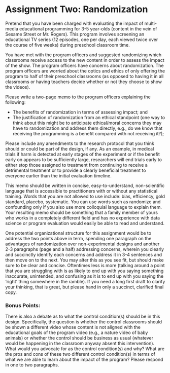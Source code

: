 # Assignment Two: Randomization
Pretend that you have been charged with evaluating the impact of multi-media educational programming for 3-5 year-olds (content in the vein of Sesame Street or Mr. Rogers). This program involves screening an educational TV series (12 episodes, one per day, each viewed twice over the course of five weeks) during preschool classroom time. 

You have met with the program officers and suggested randomizing which classrooms receive access to the new content in order to assess the impact of the show. The program officers have concerns about randomization. The program officers are worried about the optics and ethics of only offering the program to half of their preschool classrooms (as opposed to having it in all classrooms or having teachers decide whether or not they choose to show the videos). 

Please write a two-page memo to the program officers explaining the following:
- The benefits of randomization in terms of assessing impact; and
- The justification of randomization from an ethical standpoint (one way to think about this might be to anticipate ethical/moral concerns they may have to randomization and address them directly, e.g., do we know that receiving the programming is a benefit compared with not receiving it?);

Please include any amendments to the research protocol that you think should or could be part of the design, if any.  As an example, in medical trials if harm is detected at early stages of the experiment or if the benefit early on appears to be sufficiently large, researchers will end trials early to either stop those assigned to treatment from continuing to receive a detrimental treatment or to provide a clearly beneficial treatment to everyone earlier than the initial evaluation timeline.   

This memo should be written in concise, easy-to-understand, non-scientific language that is accessible to practitioners with or without any statistical training. Words that you are not allowed to use include: bias, efficiency, gold standard, placebo, systematic. You can use words such as randomize and confounding only if you also use more colloquial language to explain them. Your resulting memo should be something that a family member of yours who works in a completely different field and has no experience with data science or program evaluation would easily be able to read and understand. 

One potential organizational structure for this assignment would be to address the two points above in term, spending one paragraph on the advantages of randomization over non-experimental designs and another 2-3 paragraphs (page and a half) addressing concerns, wherein you clearly and succinctly identify each concerns and address it in 3-4 sentences and then move on to the next. You may alter this as you see fit, but should make sure to be clear and concise. Oftentimes less is more (talking around a point that you are struggling with is as likely to end up with you saying something inaccurate, unintended, and confusing as it is to end up with you saying the ‘right’ thing somewhere in the ramble). If you need a long first draft to clarify your thinking, that is great, but please hand in only a succinct, clarified final copy. 

### Bonus Points:
There is also a debate as to what the control condition(s) should be in this design. Specifically, the question is whether the control classrooms should be shown a different video whose content is not aligned with the educational goals of the program video (e.g., a nature video of baby animals) or whether the control should be business as usual (whatever would be happening in the classroom anyway absent this intervention). What would you advocate for as the control condition(s) and why? What are the pros and cons of these two different control condition(s) in terms of what we are able to learn about the impact of the program? Please respond in one to two paragraphs.

<br>
<br>
<br>
